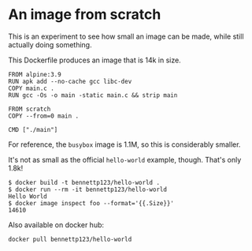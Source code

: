 # An image from scratch

This is an experiment to see how small an image can be made, while still actually doing something.

This Dockerfile produces an image that is 14k in size.

```
FROM alpine:3.9
RUN apk add --no-cache gcc libc-dev
COPY main.c .
RUN gcc -Os -o main -static main.c && strip main

FROM scratch
COPY --from=0 main .

CMD ["./main"]
```

For reference, the `busybox` image is 1.1M, so this is considerably smaller.

It's not as small as the official `hello-world` example, though. That's only 1.8k! 

```
$ docker build -t bennettp123/hello-world .
$ docker run --rm -it bennettp123/hello-world
Hello World
$ docker image inspect foo --format='{{.Size}}'
14610
```

Also available on docker hub:

```
docker pull bennettp123/hello-world
```

